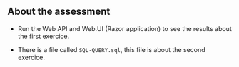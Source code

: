 ## About the assessment

- Run the Web API and Web.UI (Razor application) to see the results about the first exercice.

- There is a file called `SQL-QUERY.sql`, this file is about the second exercice.



